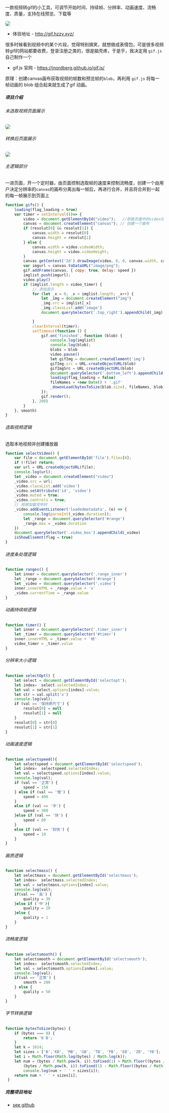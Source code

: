 <p>一款视频转gif的小工具，可调节开始时间、持续帧、分辨率、动画速度、流畅度、质量，支持在线预览、下载等</p>
<p align="left"><img style="border-radius:5px;" src="https://huazizhanye.oss-cn-beijing.aliyuncs.com/blogs/images/videoToGif/dow_gif.gif"/></p>

<!-- more -->
- 体验地址 - <http://gif.hzzy.xyz/>

很多时候看到视频中的某个片段，觉得特别搞笑，就想做成表情包，可是很多视频转gif的网站都要收费，登录注册之类的，很是脑壳疼，于是乎，我决定用 `gif.js` 自己制作一个

- gif.js 官网 - <https://jnordberg.github.io/gif.js/>
  
原理：创建canvas画布获取视频的帧数和预览帧的`blob`，再利用 `gif.js` 将每一帧动画的 blob 组合起来就生成了gif 动画。

##### 项目介绍
###### 未选取视频页面展示
<p align="left"><img style="border-radius:5px;" src="https://huazizhanye.oss-cn-beijing.aliyuncs.com/blogs/images/videoToGif/nofinish.png"/></p>

###### 转换后页面展示
<p align="left"><img style="border-radius:5px;" src="https://huazizhanye.oss-cn-beijing.aliyuncs.com/blogs/images/videoToGif/finish.png"/></p>

###### 主逻辑部分
一进页面，开一个定时器，由页面控制选取帧的速度来控制流畅度，创建一个由用户决定分辨率的`canvas`的画布分离出每一帧后，再进行合并，并且将合并到一起的每一帧展示到页面上
```JavaScript
function gifs() {
    loading(flag_loading = true)
    var timer = setInterval(()=> {
        video = document.getElementById("video");	//获取页面中的video元素
        canvas = document.createElement("canvas"); // 创建一个画布
        if (resolut[0] && resolut[1]) {
            canvas.width = resolut[0]
            canvas.height = resolut[1]
        } else {
            canvas.width = video.videoWidth;
            canvas.height = video.videoHeight;
        }
        canvas.getContext('2d').drawImage(video, 0, 0, canvas.width, canvas.height); // getContext:设置画布环境；drawImage:画画
        var imgurl = canvas.toDataURL("image/png");
        gif.addFrame(canvas, { copy: true, delay: speed })
        imglist.push(imgurl);
        video.play()
        if (imglist.length > video_timer) {
            // 添加显示
            for (let _x = 0; _x < imglist.length; _x++) {
                let _img = document.createElement("img")
                _img.src = imglist[_x]
                _img.classList.add('image')
                document.querySelector('.top_right').appendChild(_img)

            }
            clearInterval(timer);
            setTimeout(function () {
                gif.on('finished', function (blob) {
                    console.log(imglist)
                    console.log(blob);
                    blobs = blob
                    video.pause()
                    let gifImg = document.createElement('img')
                    gifImg.src = URL.createObjectURL(blob)
                    gifImgSrc = URL.createObjectURL(blob)
                    document.querySelector('.bottom_left').appendChild(gifImg)
                    loading(flag_loading = false)
                    fileNames = +new Date() + '.gif'
                    _dowonLoad(bytesToSize(blob.size), fileNames, blob)
                });
                gif.render();
            }, 200)
        }
    }, smooth)
}
```

###### 选取视频逻辑
选取本地视频并创建播放器
```JavaScript
function selectVideo() {
	var file = document.getElementById('file').files[0];
	if (!file) return;
	var url = URL.createObjectURL(file);
	console.log(url);
	let _video = document.createElement("video")
	_video.src = url;
	_video.classList.add('video')
	_video.setAttribute('id', 'video')
	_video.muted = true;
	_video.controls = true;
	// 视频加载完毕时
	_video.addEventListener('loadedmetadata', (e) => {
		console.log(parseInt(_video.duration));
		let _range = document.querySelector('#range')
		_range.max = _video.duration
	})
	document.querySelector('.video_box').appendChild(_video)
	isShowElsemnt(flag = true)
}
```

###### 进度条处理逻辑
```JavaScript
function ranges() {
	let inner = document.querySelector('.range_inner')
	let _range = document.querySelector('#range')
	let _video = document.querySelector('.video')
	inner.innerHTML = _range.value + 's'
	_video.currentTime = _range.value
}
```

###### 动画持续帧逻辑
```JavaScript
function timer() {
	let inner = document.querySelector('.timer_inner')
	let _timer = document.querySelector('#timer')
	inner.innerHTML = _timer.value + '帧'
	video_timer = _timer.value
}
```

###### 分辨率大小逻辑
```JavaScript
function selectOpt() {
	let select = document.getElementById('selectopt');
	let index=  select.selectedIndex; 
	let val = select.options[index].value;
	let str = val.split('x')
	console.log(val);
	if (val == '保持原尺寸') {
		resolut[0] = null
		resolut[1] = null
	}
	resolut[0] = str[0]
	resolut[1] = str[1]
}
```

###### 动画速度逻辑
```JavaScript
function selectspeed(){
	let selectspeed = document.getElementById('selectspeed');
	let index=  selectspeed.selectedIndex; 
	let val = selectspeed.options[index].value;
	console.log(val);
	if (val == '正常') {
		speed = 150
	} else if (val == '慢') {
		speed = 400
	}
	else if (val == '中') {
		speed = 300
	}else if (val == '快') {
		speed = 80
	}
	else if (val == '较快') {
		speed = 10
	}
}
```

###### 画质逻辑
```JavaScript
function selectmass() {
	let selectmass = document.getElementById('selectmass');
	let index=  selectmass.selectedIndex; 
	let val = selectmass.options[index].value;
	console.log(val);
	if(val == '高') {
		quality = 30
	}else if ('中'){
		quality = 20
	}else {
		quality = 1
	}
}
```

###### 流畅度逻辑
```JavaScript
function selectsmooth() {
	let selectsmooth = document.getElementById('selectsmooth');
	let index=  selectsmooth.selectedIndex; 
	let val = selectsmooth.options[index].value;
	console.log(val);
	if(val == '正常') {
		smooth = 200
	} else {
		quality = 50
	}
}
```

###### 字节转换逻辑
```JavaScript
function bytesToSize(bytes) {
	if (bytes === 0) {
	    return '0 B';
	}
    let k = 1024;
    let sizes = ['B','KB', 'MB', 'GB', 'TB', 'PB', 'EB', 'ZB', 'YB'];
    let i = Math.floor(Math.log(bytes) / Math.log(k));
    let num = (bytes / Math.pow(k, i)).toFixed(1) > Math.floor((bytes / Math.pow(k, i))) ?
        (bytes / Math.pow(k, i)).toFixed(1) : Math.floor((bytes / Math.pow(k, i)));
        console.log(num + ' ' + sizes[i]);
    return num + ' ' + sizes[i];
 }
```

##### 完整项目地址
* [see github](https://github.com/huazizhanyes/videoToGif) 